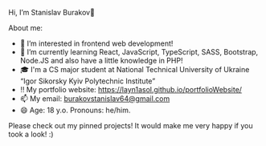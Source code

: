 Hi, I’m Stanislav Burakov👋


About me:
- 👀 I’m interested in frontend web development!
- 🌱 I’m currently learning React, JavaScript, TypeScript, SASS, Bootstrap, Node.JS and also have a little knowledge in PHP!
- 🎓 I'm a CS major student at National Technical University of Ukraine “Igor Sikorsky Kyiv Polytechnic Institute”
- ‼️  My portfolio website: https://layn1asol.github.io/portfolioWebsite/
- 📫 My email: burakovstanislav64@gmail.com
- 😄 Age: 18 y.o. Pronouns: he/him.


Please check out my pinned projects! It would make me very happy if you took a look! :)
